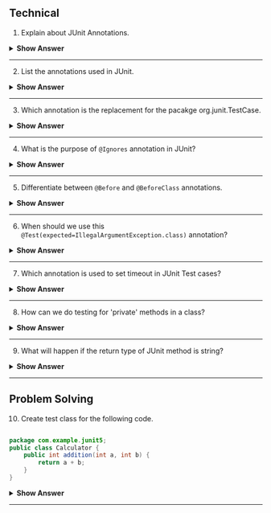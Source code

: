 ## Technical

1. Explain about JUnit Annotations.

<details><summary><b> Show Answer </b></summary>

- Which refers to syntactic meta-data added to the Java source code for better structure and 
  readability. 
- Where Syntactic meta-data refers to the type of data representing the structure of a file with 
  references to bytes, data types, and data structures.

</details>

---

2. List the annotations used in JUnit.

<details><summary><b> Show Answer </b></summary>

- `@Test`	
- `@Before`	
- `@BeforeClass`
- `@After`	
- `@AfterClass`	
- `@Ignores`	
- `@Test(timeout=500)`	
- `@Test(expected=IllegalArgumentException.class)`

</details>

---

3. Which annotation is the replacement for the pacakge org.junit.TestCase.

<details><summary><b> Show Answer </b></summary>

- `@Test` - indicates JUnit about which public void method can be run as a test case.

</details>

---

4. What is the purpose of `@Ignores` annotation in JUnit?

<details><summary><b> Show Answer </b></summary>

- Used to ignore some statements during test execution. 
- <b>Example</b>- Disabling some testcases during test exceution.

</details>

---

5. Differentiate between `@Before` and `@BeforeClass` annotations.

<details><summary><b> Show Answer </b></summary>

- `@Before` is used to execute some statements before each test case, whereas`@BeforeClass` is used to 
   execute some statements before all the test case.

</details>

---

6. When should we use this `@Test(expected=IllegalArgumentException.class)` annotation?

<details><summary><b> Show Answer </b></summary>

- It is to be used when some exceptions occured during the test execution.

</details>

---

7. Which annotation is used to set timeout in JUnit Test cases?

<details><summary><b> Show Answer </b></summary>

- `@Test(timeout=500)`- used if you want to set some timeout during test execution.
- <b>Example</b> : we can use this annotation, when we are working under some projects, and tests need to be completed within some specified time.	

</details>

---
8. How can we do testing for 'private' methods in a class?

<details><summary><b> Show Answer </b></summary>

- We caanot test the private method directly, so manual testing is to be performed, or the method should 
  be changed to "protected" method in the class.

</details>

---

9. What will happen if the return type of JUnit method is string?

<details><summary><b> Show Answer </b></summary>

- The execution will fail because the JUnit test methods are designed to return 'void'. 

</details>

---


## Problem Solving


10. Create test class for the following code.

``` java

package com.example.junit5;
public class Calculator {
    public int addition(int a, int b) {
        return a + b;
    }
}

```
<details><summary><b> Show Answer </b></summary>

``` java

package com.example.junit5;
import static org.junit.jupiter.api.Assertions.assertEquals;
import org.junit.jupiter.api.BeforeEach;
import org.junit.jupiter.api.DisplayName;
import org.junit.jupiter.api.Test;
class CalculatorTest {
    Calculator calculator;
    @BeforeEach                                         
    void setUp() {
        calculator = new Calculator();
    }
    @Test                                               
    @DisplayName("Simple addition should work")   
    void testAddition() {
        assertEquals(9, calculator.addition(4, 5),     
                "Regular addition should work");  
    }
}
```

<details><summary><b> Explanation </b></summary>

>- `@BeforeEach`- used to create an object before the method execution
>- `@Test` - used to add the numbers and using assertEquals to check the result after adding the numbers.

</details>
</details>

---




